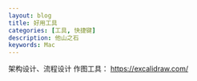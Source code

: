 ```yaml
---
layout: blog
title: 好用工具
categories: [工具, 快捷键]
description: 他山之石
keywords: Mac
---
```


架构设计、流程设计
作图工具：  https://excalidraw.com/ 

